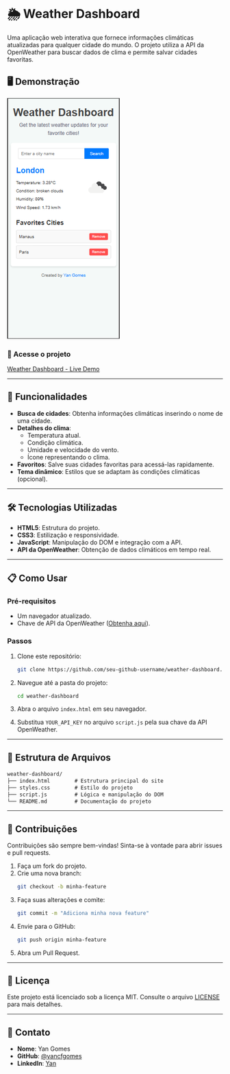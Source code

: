 # 🌦️ Weather Dashboard

Uma aplicação web interativa que fornece informações climáticas atualizadas para qualquer cidade do mundo. O projeto utiliza a API da OpenWeather para buscar dados de clima e permite salvar cidades favoritas.

## 🖥️ Demonstração

![Weather Dashboard Screenshot](https://github.com/yancfgomes/weather-forecast-dashboard/blob/main/assets/images/Captura%20de%20tela%202024-12-03%20202012.png)

### 🔗 Acesse o projeto
[Weather Dashboard - Live Demo](#)

---

## 🚀 Funcionalidades

- **Busca de cidades**: Obtenha informações climáticas inserindo o nome de uma cidade.
- **Detalhes do clima**:
  - Temperatura atual.
  - Condição climática.
  - Umidade e velocidade do vento.
  - Ícone representando o clima.
- **Favoritos**: Salve suas cidades favoritas para acessá-las rapidamente.
- **Tema dinâmico**: Estilos que se adaptam às condições climáticas (opcional).

---

## 🛠️ Tecnologias Utilizadas

- **HTML5**: Estrutura do projeto.
- **CSS3**: Estilização e responsividade.
- **JavaScript**: Manipulação do DOM e integração com a API.
- **API da OpenWeather**: Obtenção de dados climáticos em tempo real.

---

## 📋 Como Usar

### Pré-requisitos

- Um navegador atualizado.
- Chave de API da OpenWeather ([Obtenha aqui](https://openweathermap.org/api)).

### Passos

1. Clone este repositório:
   ```bash
   git clone https://github.com/seu-github-username/weather-dashboard.git
   ```

2. Navegue até a pasta do projeto:
   ```bash
   cd weather-dashboard
   ```

3. Abra o arquivo `index.html` em seu navegador.

4. Substitua `YOUR_API_KEY` no arquivo `script.js` pela sua chave da API OpenWeather.

---

## 📂 Estrutura de Arquivos

```plaintext
weather-dashboard/
├── index.html        # Estrutura principal do site
├── styles.css        # Estilo do projeto
├── script.js         # Lógica e manipulação do DOM
└── README.md         # Documentação do projeto
```

---

## 🤝 Contribuições

Contribuições são sempre bem-vindas! Sinta-se à vontade para abrir issues e pull requests.

1. Faça um fork do projeto.
2. Crie uma nova branch:
   ```bash
   git checkout -b minha-feature
   ```
3. Faça suas alterações e comite:
   ```bash
   git commit -m "Adiciona minha nova feature"
   ```
4. Envie para o GitHub:
   ```bash
   git push origin minha-feature
   ```
5. Abra um Pull Request.

---

## 📜 Licença

Este projeto está licenciado sob a licença MIT. Consulte o arquivo [LICENSE](LICENSE) para mais detalhes.

---

## 📧 Contato

- **Nome**: Yan Gomes
- **GitHub**: [@yancfgomes](https://github.com/yancfgomes)
- **LinkedIn**: [Yan](https://www.linkedin.com/in/yancfgomes/)




